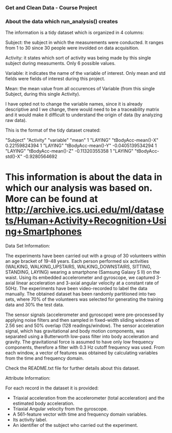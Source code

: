 ### Get and Clean Data - Course Project

### About the data which run_analysis() creates

The information is a tidy dataset which is organized in 4 columns:

Subject: the subject in which the measurements were conducted. It ranges from 1 to 30 since 30 people were involded on data acquisition.

Activity: it states which sort of activity was being made by this single subject during measuments. Only 6 possible values.

Variable: it indicates the name of the variable of interest. Only mean and std fields were fields of interest during this project.

Mean: the mean value from all occurences of Variable (from this single Subject, during this single Activity).

I have opted not to change the variable names, since it is already descriptive and I we change, there would need to be a traceability matrix and it would make it difficult to understand the origin of data (by analyzing raw data).

This is the format of the tidy dataset created:

"Subject" "Activity" "variable" "mean"
1 "LAYING" "tBodyAcc-mean()-X" 0.22159824394
1 "LAYING" "tBodyAcc-mean()-Y" -0.0405139534294
1 "LAYING" "tBodyAcc-mean()-Z" -0.11320355358
1 "LAYING" "tBodyAcc-std()-X" -0.9280564692




# This information is about the data in which our analysis was based on. More can be found at http://archive.ics.uci.edu/ml/datasets/Human+Activity+Recognition+Using+Smartphones

Data Set Information:

The experiments have been carried out with a group of 30 volunteers within an age bracket of 19-48 years. Each person performed six activities (WALKING, WALKING_UPSTAIRS, WALKING_DOWNSTAIRS, SITTING, STANDING, LAYING) wearing a smartphone (Samsung Galaxy S II) on the waist. Using its embedded accelerometer and gyroscope, we captured 3-axial linear acceleration and 3-axial angular velocity at a constant rate of 50Hz. The experiments have been video-recorded to label the data manually. The obtained dataset has been randomly partitioned into two sets, where 70% of the volunteers was selected for generating the training data and 30% the test data. 

The sensor signals (accelerometer and gyroscope) were pre-processed by applying noise filters and then sampled in fixed-width sliding windows of 2.56 sec and 50% overlap (128 readings/window). The sensor acceleration signal, which has gravitational and body motion components, was separated using a Butterworth low-pass filter into body acceleration and gravity. The gravitational force is assumed to have only low frequency components, therefore a filter with 0.3 Hz cutoff frequency was used. From each window, a vector of features was obtained by calculating variables from the time and frequency domain. 

Check the README.txt file for further details about this dataset.


Attribute Information:

For each record in the dataset it is provided: 
- Triaxial acceleration from the accelerometer (total acceleration) and the estimated body acceleration. 
- Triaxial Angular velocity from the gyroscope. 
- A 561-feature vector with time and frequency domain variables. 
- Its activity label. 
- An identifier of the subject who carried out the experiment.




